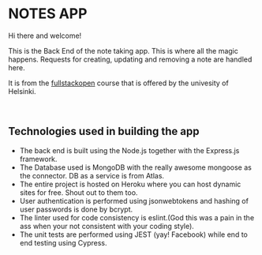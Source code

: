 # NOTES APP 

Hi there and welcome!

This is the Back End of the note taking app. 
This is where all the magic happens. Requests for creating, updating and removing a note are handled here. 

It is from the [fullstackopen] course that is offered by the univesity of Helsinki.

<br />

## Technologies used in building the app

- The back end is built using the Node.js together with the Express.js framework.
- The Database used is MongoDB with the really awesome mongoose as the connector. DB as a service is from Atlas.
- The entire project is hosted on Heroku where you can host dynamic sites for free. Shout out to them too.
- User authentication is performed using jsonwebtokens and hashing of user passwords is done by bcrypt. 
- The linter used for code consistency is eslint.(God this was a pain in the ass when your not consistent with your coding style).
- The unit tests are performed using JEST (yay! Facebook) while end to end testing using Cypress.


<br />
<br />

[fullstackopen]: https://fullstackopen.com
